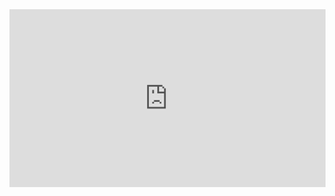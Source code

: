 <iframe width="560" height="315" src="https://youtu.be/UqQ9NX_0Pyc" frameborder="0" allowfullscreen></iframe>
